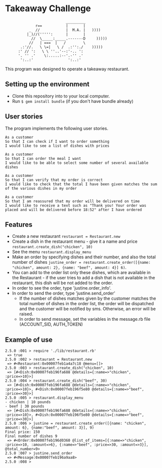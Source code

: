 Takeaway Challenge
==================
```
                            _________
              r==           |       |
           _  //            |  M.A. |   ))))
          |_)//(''''':      |       |
            //  \_____:_____.-------D     )))))
           //   | ===  |   /        \
       .:'//.   \ \=|   \ /  .:'':./    )))))
      :' // ':   \ \ ''..'--:'-.. ':
      '. '' .'    \:.....:--'.-'' .'
       ':..:'                ':..:'

 ```
This program was designed to operate a takeaway restaurant.

## Setting up the environment
* Clone this repository into to your local computer.
* Run `$ gem install bundle` (if you don't have bundle already)

## User stories
The program implements the following user stories.

```plain
As a customer
So that I can check if I want to order something
I would like to see a list of dishes with prices

As a customer
So that I can order the meal I want
I would like to be able to select some number of several available dishes

As a customer
So that I can verify that my order is correct
I would like to check that the total I have been given matches the sum of the various dishes in my order

As a customer
So that I am reassured that my order will be delivered on time
I would like to receive a text such as "Thank you! Your order was placed and will be delivered before 18:52" after I have ordered
```
## Features
* Create a new restaurant
`restaurant = Restaurant.new`
* Create a dish in the restaurant menu - give it a name and price `restaurant.create_dish("chicken", 10)`
* See the menu `restaurant.display_menu`
* Make an order by specifying dishes and their number, and also the total number of dishes `justine_order = restaurant.create_order([{name: "chicken", amount: 2}, {name: "beef", amount: 4}] 6)`.
* You can add to the order list only these dishes, which are available in the Restaurant - if the user tries to add a dish that is not available in the restaurant, this dish will be not added to the order.
* In order to see the order, type 'justine.order_info'.
* In order to send the order, type 'justine.send_order'
  * If the number of dishes matches given by the customer matches the total number of dishes in the order list, the order will be dispatched and the customer will be notified by sms. Otherwise, an error will be raised.
  * In order to send message, set the variables in the message.rb file (ACCOUNT_SID, AUTH_TOKEN)

## Example of use
```plain
2.5.0 :001 > require './lib/restaurant.rb'
 => true
2.5.0 :002 > restaurant = Restaurant.new
 => #<Restaurant:0x00007feb1a4a7c18 @menu=[]>
2.5.0 :003 > restaurant.create_dish("chicken", 10)
 => [#<Dish:0x00007feb196fa688 @details={:name=>"chicken", :price=>10}>]
2.5.0 :004 > restaurant.create_dish("beef", 30)
 => [#<Dish:0x00007feb196fa688 @details={:name=>"chicken", :price=>10}>, #<Dish:0x00007feb196f5e80 @details={:name=>"beef", :price=>30}>]
2.5.0 :005 > restaurant.display_menu
- chicken | 10 pounds
- beef | 30 pounds
 => [#<Dish:0x00007feb196fa688 @details={:name=>"chicken", :price=>10}>, #<Dish:0x00007feb196f5e80 @details={:name=>"beef", :price=>30}>]
2.5.0 :006 > justine = restaurant.create_order([{name: "chicken", amount: 6}, {name:"beef", amount: 3}], 9)
Final price: 150
Final number of dishes 9
 => #<Order:0x00007feb196d0360 @list_of_items=[{:name=>"chicken", :price=>10, :amount=>6}, {:name=>"beef", :price=>30, :amount=>3}], @total_number=9>
2.5.0 :007 > justine.send_order
 => #<Message:0x00007feb196a9aa8>
2.5.0 :008 >
```
